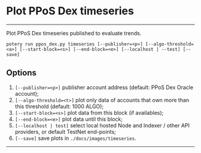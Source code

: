 # Plot PPoS Dex timeseries

---

Plot PPoS Dex timeseries published to evaluate trends.

```shell
potery run ppos_dex.py timeseries [--publisher=<p>] [--algo-threshold=<a>] [--start-block=<s>] [--end-block=<e>] [--localhost | --test] [--save]
```

## Options

1. `[--publisher=<p>]` publisher account address (default: PPoS Dex Oracle account);
1. `[--algo-threshold=<t>]` plot only data of accounts that own more than this
threshold (default: 1000 ALGO);
1. `[--start-block=<s>]` plot data from this block (if availables);
1. `[--end-block=<e>]` plot data until this block;
1. `[--localhost | test]` select local hosted Node and Indexer / other API providers,
or default TestNet end-points;
1. `[--save]` save plots in `./docs/images/timeseries`.

---
